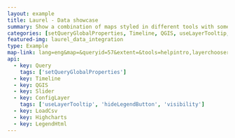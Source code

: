 ```yaml
---
layout: example
title: Laurel - Data showcase
summary: Show a combination of maps styled in different tools with some advanced interactive maps.
categories: [setQueryGlobalProperties, Timeline, QGIS, useLayerTooltip, LoadCsv, Highcharts, LegendHtml, hideLegendButton, visibility]
featured-img: laurel_data_integration
type: Example
map-link: lang=eng&map=&queryid=57&extent=&tools=helpintro,layerchooser,zoomextent,customzoom,getfeature&options=enablequeries,scale,startopened&visiblelayers=custom
api: 
  - key: Query
    tags: ['setQueryGlobalProperties']
  - key: Timeline
  - key: QGIS
  - key: Slider
  - key: ConfigLayer
    tags: ['useLayerTooltip', 'hideLegendButton', 'visibility']
  - key: LoadCsv
  - key: Highcharts
  - key: LegendHtml
---
```

